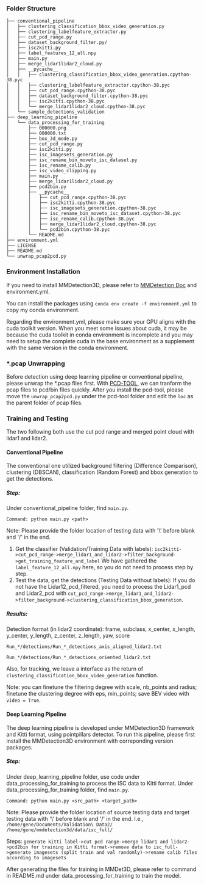 ### Folder Structure
```
├── conventional_pipeline
│   ├── clustering_classification_bbox_video_generation.py
│   ├── clustering_labelfeature_extractor.py
│   ├── cut_pcd_range.py
│   ├── dataset_background_filter.py/
│   ├── isc2kitti.py
│   ├── label_features_12_all.npy
│   ├── main.py
│   ├── merge_lidar1lidar2_cloud.py
│   ├── __pycache__
│   │   ├── clustering_classification_bbox_video_generation.cpython-38.pyc
│   │   ├── clustering_labelfeature_extractor.cpython-38.pyc
│   │   ├── cut_pcd_range.cpython-38.pyc
│   │   ├── dataset_background_filter.cpython-38.pyc
│   │   ├── isc2kitti.cpython-38.pyc
│   │   └── merge_lidar1lidar2_cloud.cpython-38.pyc
│   └── sample_detections_validation
├── deep_learning_pipeline
│   └── data_processing_for_training
│       ├── 000000.png
│       ├── 000000.txt
│       ├── box_3d_mode.py
│       ├── cut_pcd_range.py
│       ├── isc2kitti.py
│       ├── isc_imagesets_generation.py
│       ├── isc_rename_bin_moveto_isc_dataset.py
│       ├── isc_rename_calib.py
│       ├── isc_video_clipping.py
│       ├── main.py
│       ├── merge_lidar1lidar2_cloud.py
│       ├── pcd2bin.py
│       ├── __pycache__
│       │   ├── cut_pcd_range.cpython-38.pyc
│       │   ├── isc2kitti.cpython-38.pyc
│       │   ├── isc_imagesets_generation.cpython-38.pyc
│       │   ├── isc_rename_bin_moveto_isc_dataset.cpython-38.pyc
│       │   ├── isc_rename_calib.cpython-38.pyc
│       │   ├── merge_lidar1lidar2_cloud.cpython-38.pyc
│       │   └── pcd2bin.cpython-38.pyc
│       └── README.md
├── environment.yml
├── LICENSE
├── README.md
└── unwrap_pcap2pcd.py
```

### Environment Installation
If you need to install MMDetection3D, please refer to [MMDetection Doc](https://mmdetection3d.readthedocs.io/en/latest/get_started.html) and environment.yml.

You can install the packages using `conda env create -f environment.yml` to copy my conda environment. 

Regarding the environment.yml, please make sure your GPU aligns with the cuda toolkit version. When you meet some issues about cuda, it may be because the cuda toolkit in conda environment is incomplete and you may need to setup the complete cuda in the base environment as a supplement with the same version in the conda environment. 

### *.pcap Unwrapping
Before detection using deep learning pipeline or conventional pipeline, please unwrap the *.pcap files first. With [PCD-TOOL](https://github.com/NEWSLabNTU/pcd-tool), we can tranform the pcap files to pcd/bin files quickly. After you install the pcd-tool, please move the `unwrap_pcap2pcd.py` under the pcd-tool folder and edit the `loc` as the parent folder of pcap files.

### Training and Testing
The two following both use the cut pcd range and merged point cloud with lidar1 and lidar2.

#### Conventional Pipeline
The conventional one utilized background filtering (Difference Comparison), clustering (DBSCAN), classification (Random Forest) and bbox generation to get the detections.
##### Step:
Under conventional_pipeline folder, find `main.py`.

```Command: python main.py <path>```

Note: Please provide the folder location of testing data with '\\' before blank and '/' in the end.

1. Get the classifier (Validation/Training Data with labels): 
```isc2kitti->cut_pcd_range->merge_lidar1_and_lidar2->filter_background->get_training_feature_and_label```
We have gathered the `label_feature_12_all.npy` here, so you do not need to process step by step.
2. Test the data, get the detections (Testing Data without labels):
If you do not have the Lidar12_pcd_filtered, you need to process the Lidar1_pcd and Lidar2_pcd with `cut_pcd_range->merge_lidar1_and_lidar2->filter_background->clustering_classification_bbox_generation`.

##### Results:
Detection format (in lidar2 coordinate): frame, subclass, x_center, x_length, y_center, y_length, z_center, z_length, yaw, score

`Run_*/detections/Run_*_detections_axis_aligned_lidar2.txt`

`Run_*/detections/Run_*_detections_oriented_lidar2.txt`

Also, for tracking, we leave a interface as the return of `clustering_classification_bbox_video_generation` function.

Note: you can finetune the filtering degree with scale, nb_points and radius; finetune the clustering degree with eps, min_points; save BEV video with `video = True`.

#### Deep Learning Pipeline
The deep learning pipeline is developed under MMDetection3D framework and Kitti format, using pointpillars detector. To run this pipeline, please first install the MMDetection3D environment with correponding version packages.
##### Step:
Under deep_learning_pipeline folder, use code under data_processing_for_training to process the ISC data to Kitti format.
Under data_processing_for_training folder, find `main.py`.

```Command: python main.py <src_path> <target_path>```

Note: Please provide the folder location of source testing data and target testing data with '\\' before blank and '/' in the end.
I.e., `/home/gene/Documents/Validation\ Data2/ /home/gene/mmdetection3d/data/isc_full/`

Steps:
```generate kitti label->cut pcd range->merge lidar1 and lidar2->pcd2bin for training in Kitti format->remove data to isc_full->generate imagesets (split train and val randomly)->rename calib files according to imagesets```

After generating the files for training in MMDet3D, please refer to command in README.md under data_processing_for_training to train the model.

